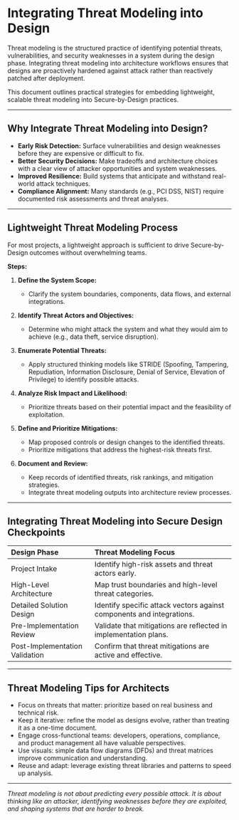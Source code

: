 # Integrating Threat Modeling into Design

Threat modeling is the structured practice of identifying potential threats, vulnerabilities, and security weaknesses in a system during the design phase. Integrating threat modeling into architecture workflows ensures that designs are proactively hardened against attack rather than reactively patched after deployment.

This document outlines practical strategies for embedding lightweight, scalable threat modeling into Secure-by-Design practices.

---

## Why Integrate Threat Modeling into Design?

- **Early Risk Detection:** Surface vulnerabilities and design weaknesses before they are expensive or difficult to fix.
- **Better Security Decisions:** Make tradeoffs and architecture choices with a clear view of attacker opportunities and system weaknesses.
- **Improved Resilience:** Build systems that anticipate and withstand real-world attack techniques.
- **Compliance Alignment:** Many standards (e.g., PCI DSS, NIST) require documented risk assessments and threat analyses.

---

## Lightweight Threat Modeling Process

For most projects, a lightweight approach is sufficient to drive Secure-by-Design outcomes without overwhelming teams.

**Steps:**

1. **Define the System Scope:**
   - Clarify the system boundaries, components, data flows, and external integrations.

2. **Identify Threat Actors and Objectives:**
   - Determine who might attack the system and what they would aim to achieve (e.g., data theft, service disruption).

3. **Enumerate Potential Threats:**
   - Apply structured thinking models like STRIDE (Spoofing, Tampering, Repudiation, Information Disclosure, Denial of Service, Elevation of Privilege) to identify possible attacks.

4. **Analyze Risk Impact and Likelihood:**
   - Prioritize threats based on their potential impact and the feasibility of exploitation.

5. **Define and Prioritize Mitigations:**
   - Map proposed controls or design changes to the identified threats.
   - Prioritize mitigations that address the highest-risk threats first.

6. **Document and Review:**
   - Keep records of identified threats, risk rankings, and mitigation strategies.
   - Integrate threat modeling outputs into architecture review processes.

---

## Integrating Threat Modeling into Secure Design Checkpoints

| Design Phase | Threat Modeling Focus |
|:-------------|:----------------------|
| Project Intake | Identify high-risk assets and threat actors early. |
| High-Level Architecture | Map trust boundaries and high-level threat categories. |
| Detailed Solution Design | Identify specific attack vectors against components and integrations. |
| Pre-Implementation Review | Validate that mitigations are reflected in implementation plans. |
| Post-Implementation Validation | Confirm that threat mitigations are active and effective. |

---

## Threat Modeling Tips for Architects

- Focus on threats that matter: prioritize based on real business and technical risk.
- Keep it iterative: refine the model as designs evolve, rather than treating it as a one-time document.
- Engage cross-functional teams: developers, operations, compliance, and product management all have valuable perspectives.
- Use visuals: simple data flow diagrams (DFDs) and threat matrices improve communication and understanding.
- Reuse and adapt: leverage existing threat libraries and patterns to speed up analysis.

---

*Threat modeling is not about predicting every possible attack. It is about thinking like an attacker, identifying weaknesses before they are exploited, and shaping systems that are harder to break.*